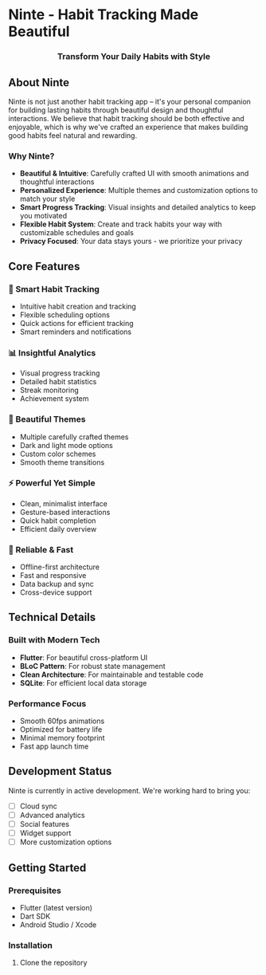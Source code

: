 # Ninte - Habit Tracking Made Beautiful

<p align="center">
  <!-- Add app logo here -->
  <h3 align="center">Transform Your Daily Habits with Style</h3>

[//]: # (</p>)

## About Ninte

Ninte is not just another habit tracking app – it's your personal companion for building lasting habits through beautiful design and thoughtful interactions. We believe that habit tracking should be both effective and enjoyable, which is why we've crafted an experience that makes building good habits feel natural and rewarding.

### Why Ninte?

- **Beautiful & Intuitive**: Carefully crafted UI with smooth animations and thoughtful interactions
- **Personalized Experience**: Multiple themes and customization options to match your style
- **Smart Progress Tracking**: Visual insights and detailed analytics to keep you motivated
- **Flexible Habit System**: Create and track habits your way with customizable schedules and goals
- **Privacy Focused**: Your data stays yours - we prioritize your privacy

## Core Features

### 🎯 Smart Habit Tracking
- Intuitive habit creation and tracking
- Flexible scheduling options
- Quick actions for efficient tracking
- Smart reminders and notifications

### 📊 Insightful Analytics
- Visual progress tracking
- Detailed habit statistics
- Streak monitoring
- Achievement system

### 🎨 Beautiful Themes
- Multiple carefully crafted themes
- Dark and light mode options
- Custom color schemes
- Smooth theme transitions

### ⚡ Powerful Yet Simple
- Clean, minimalist interface
- Gesture-based interactions
- Quick habit completion
- Efficient daily overview

### 🔄 Reliable & Fast
- Offline-first architecture
- Fast and responsive
- Data backup and sync
- Cross-device support

## Technical Details

### Built with Modern Tech
- **Flutter**: For beautiful cross-platform UI
- **BLoC Pattern**: For robust state management
- **Clean Architecture**: For maintainable and testable code
- **SQLite**: For efficient local data storage

### Performance Focus
- Smooth 60fps animations
- Optimized for battery life
- Minimal memory footprint
- Fast app launch time

## Development Status

Ninte is currently in active development. We're working hard to bring you:
- [ ] Cloud sync
- [ ] Advanced analytics
- [ ] Social features
- [ ] Widget support
- [ ] More customization options

## Getting Started

### Prerequisites
- Flutter (latest version)
- Dart SDK
- Android Studio / Xcode

### Installation
1. Clone the repository
